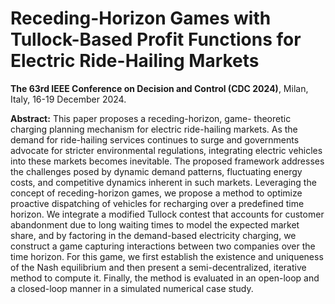 # Receding-Horizon Games with Tullock-Based Profit Functions for Electric Ride-Hailing Markets

**The 63rd IEEE Conference on Decision and Control (CDC 2024)**, Milan, Italy, 16-19 December 2024.

**Abstract:** This paper proposes a receding-horizon, game-
theoretic charging planning mechanism for electric ride-hailing
markets. As the demand for ride-hailing services continues
to surge and governments advocate for stricter environmental
regulations, integrating electric vehicles into these markets
becomes inevitable. The proposed framework addresses the
challenges posed by dynamic demand patterns, fluctuating
energy costs, and competitive dynamics inherent in such
markets. Leveraging the concept of receding-horizon games,
we propose a method to optimize proactive dispatching of
vehicles for recharging over a predefined time horizon. We
integrate a modified Tullock contest that accounts for customer
abandonment due to long waiting times to model the expected
market share, and by factoring in the demand-based electricity
charging, we construct a game capturing interactions between
two companies over the time horizon. For this game, we first
establish the existence and uniqueness of the Nash equilibrium
and then present a semi-decentralized, iterative method to
compute it. Finally, the method is evaluated in an open-loop
and a closed-loop manner in a simulated numerical case study.
